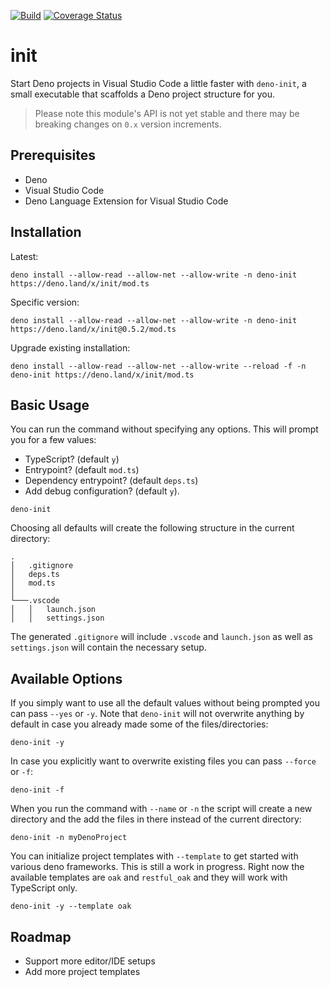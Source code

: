 [![Build](https://github.com/GJZwiers/deno-init/actions/workflows/build.yaml/badge.svg)](https://github.com/GJZwiers/deno-init/actions/workflows/build.yaml)
[![Coverage Status](https://coveralls.io/repos/github/GJZwiers/deno-init/badge.svg?branch=main)](https://coveralls.io/github/GJZwiers/deno-init?branch=main)
# init

Start Deno projects in Visual Studio Code a little faster with `deno-init`, a small executable that scaffolds a Deno project structure for you.

> Please note this module's API is not yet stable and there may be breaking changes on `0.x` version increments.

## Prerequisites
- Deno
- Visual Studio Code
- Deno Language Extension for Visual Studio Code

## Installation
Latest:
```
deno install --allow-read --allow-net --allow-write -n deno-init https://deno.land/x/init/mod.ts
```
Specific version:
```
deno install --allow-read --allow-net --allow-write -n deno-init https://deno.land/x/init@0.5.2/mod.ts
```

Upgrade existing installation:
```
deno install --allow-read --allow-net --allow-write --reload -f -n deno-init https://deno.land/x/init/mod.ts
```

## Basic Usage
You can run the command without specifying any options. This will prompt you for a few values:
* TypeScript? (default `y`)
* Entrypoint? (default `mod.ts`)
* Dependency entrypoint? (default `deps.ts`) 
* Add debug configuration? (default `y`).

```
deno-init
```

Choosing all defaults will create the following structure in the current directory:
```
.
│   .gitignore
│   deps.ts  
│   mod.ts
│
└───.vscode
│   │   launch.json
│   │   settings.json
```

The generated `.gitignore` will include `.vscode` and `launch.json` as well as `settings.json` will contain the necessary setup.

## Available Options
If you simply want to use all the default values without being prompted you can pass `--yes` or `-y`. Note that `deno-init` will not overwrite anything by default in case you already made some of the files/directories:
```
deno-init -y
```

In case you explicitly want to overwrite existing files you can pass `--force` or `-f`:
```
deno-init -f
```

When you run the command with `--name` or `-n` the script will create a new directory and the add the files in there instead of the current directory:
```
deno-init -n myDenoProject
```

You can initialize project templates with `--template` to get started with various deno frameworks. This is still a work in progress. Right now the available templates are `oak` and `restful_oak` and they will work with TypeScript only.
```
deno-init -y --template oak
```

## Roadmap
* Support more editor/IDE setups
* Add more project templates